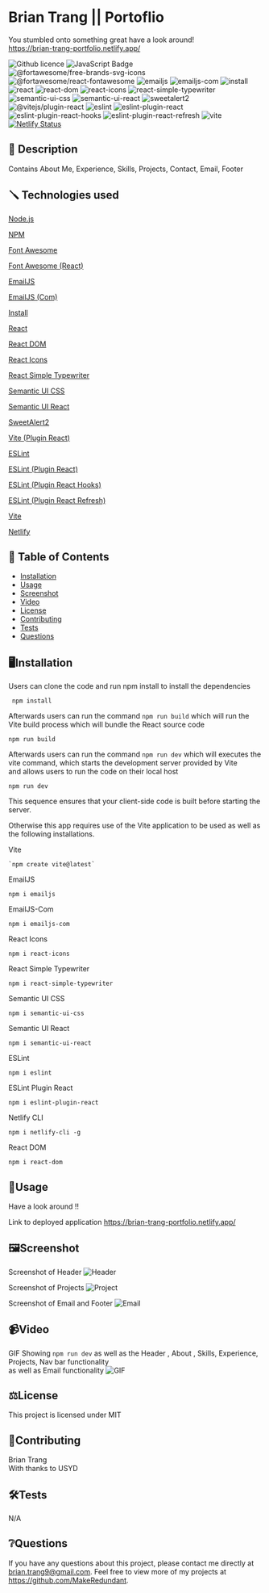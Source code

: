 # Brian Trang || Portoflio 
You stumbled onto something great have a look around!  
https://brian-trang-portfolio.netlify.app/   

![Github licence](http://img.shields.io/badge/license-MIT-blue.svg)
![JavaScript Badge](https://img.shields.io/badge/JavaScript-Latest-yellow.svg)
![@fortawesome/free-brands-svg-icons](https://img.shields.io/badge/@fortawesome/free--brands--svg--icons-^6.4.2-ff69b4.svg)
![@fortawesome/react-fontawesome](https://img.shields.io/badge/@fortawesome/react--fontawesome-^0.2.0-9acd32.svg)
![emailjs](https://img.shields.io/badge/emailjs-^4.0.3-ffa500.svg)
![emailjs-com](https://img.shields.io/badge/emailjs--com-^3.2.0-00ced1.svg)
![install](https://img.shields.io/badge/install-^0.13.0-32cd32.svg)
![react](https://img.shields.io/badge/react-^18.2.0-ffa07a.svg)
![react-dom](https://img.shields.io/badge/react--dom-^18.2.0-40e0d0.svg)
![react-icons](https://img.shields.io/badge/react--icons-^4.11.0-8a2be2.svg)
![react-simple-typewriter](https://img.shields.io/badge/react--simple--typewriter-^5.0.1-00ff7f.svg)
![semantic-ui-css](https://img.shields.io/badge/semantic--ui--css-^2.5.0-ffa500.svg)
![semantic-ui-react](https://img.shields.io/badge/semantic--ui--react-^2.1.4-87ceeb.svg)
![sweetalert2](https://img.shields.io/badge/sweetalert2-^11.7.32-ff4500.svg)
![@vitejs/plugin-react](https://img.shields.io/badge/@vitejs/plugin--react-^4.0.3-4169e1.svg)
![eslint](https://img.shields.io/badge/eslint-^8.45.0-32cd32.svg)
![eslint-plugin-react](https://img.shields.io/badge/eslint--plugin--react-^7.32.2-00ff00.svg)
![eslint-plugin-react-hooks](https://img.shields.io/badge/eslint--plugin--react--hooks-^4.6.0-ff6347.svg)
![eslint-plugin-react-refresh](https://img.shields.io/badge/eslint--plugin--react--refresh-^0.4.3-ffa07a.svg)
![vite](https://img.shields.io/badge/vite-^4.4.5-9400d3.svg)
[![Netlify Status](https://api.netlify.com/api/v1/badges/04d5add2-6f3b-494b-9a08-2d035a21782c/deploy-status)](https://app.netlify.com/sites/brian-trang-portfolio/deploys)

## 📄 Description 
Contains About Me, Experience, Skills, Projects, Contact, Email, Footer 
## 🪛 Technologies used 
<p><a href="https://nodejs.org/">Node.js</a></p>
<p><a href="https://www.npmjs.com/">NPM</a></p>
<p><a href="https://fontawesome.com/">Font Awesome</a></p>
<p><a href="https://fontawesome.com/">Font Awesome (React)</a></p>
<p><a href="https://www.emailjs.com/">EmailJS</a></p>
<p><a href="https://www.emailjs.com/">EmailJS (Com)</a></p>
<p><a href="https://www.npmjs.com/package/install">Install</a></p>
<p><a href="https://reactjs.org/">React</a></p>
<p><a href="https://reactjs.org/">React DOM</a></p>
<p><a href="https://react-icons.github.io/react-icons/">React Icons</a></p>
<p><a href="https://www.npmjs.com/package/react-simple-typewriter">React Simple Typewriter</a></p>
<p><a href="https://semantic-ui.com/">Semantic UI CSS</a></p>
<p><a href="https://react.semantic-ui.com/">Semantic UI React</a></p>
<p><a href="https://sweetalert2.github.io/">SweetAlert2</a></p>
<p><a href="https://github.com/vitejs/vite">Vite (Plugin React)</a></p>
<p><a href="https://eslint.org/">ESLint</a></p>
<p><a href="https://eslint.org/">ESLint (Plugin React)</a></p>
<p><a href="https://www.npmjs.com/package/eslint-plugin-react-hooks">ESLint (Plugin React Hooks)</a></p>
<p><a href="https://www.npmjs.com/package/eslint-plugin-react-refresh">ESLint (Plugin React Refresh)</a></p>
<p><a href="https://vitejs.dev/">Vite</a></p>
<p><a href="https://www.netlify.com/">Netlify</a></p>

  
## 📓 Table of Contents
- [Installation](#%EF%B8%8FInstallation)
- [Usage](#Usage)
- [Screenshot](#%EF%B8%8FScreenshot)
- [Video](#Video)
- [License](#%EF%B8%8FLicense)
- [Contributing](#Contributing)
- [Tests](#%EF%B8%8FTests)
- [Questions](#Questions)
    
## 🖥️Installation 

Users can clone the code and run npm install to install the dependencies
```pip
 npm install 
```

Afterwards users can run the command ```npm run build``` which will run the Vite build process which will bundle the React source code
```pip
npm run build
```

Afterwards users can run the command ```npm run dev``` which will executes the vite command, which starts the development server provided by Vite  
and allows users to run the code on their local host
```pip
npm run dev
```
This sequence ensures that your client-side code is built before starting the server.


Otherwise this app requires use of the Vite application to be used as well as the following installations.

Vite
```pip
`npm create vite@latest`
```

EmailJS
```pip
npm i emailjs
```

EmailJS-Com
```pip
npm i emailjs-com
```

React Icons
```pip
npm i react-icons
```

React Simple Typewriter
```pip
npm i react-simple-typewriter
```

Semantic UI CSS
```pip
npm i semantic-ui-css
```

Semantic UI React
```pip
npm i semantic-ui-react
```

ESLint
```pip
npm i eslint
```

ESLint Plugin React
```pip
npm i eslint-plugin-react
```

Netlify CLI
```pip
npm i netlify-cli -g
```

React DOM
```pip
npm i react-dom
```
  
## 💬Usage 

Have a look around !!

Link to deployed application
https://brian-trang-portfolio.netlify.app/


## 🖼️Screenshot
Screenshot of Header
![Header](./assets/Header.png)

Screenshot of Projects
![Project](./assets/Projects.png)

Screenshot of Email and Footer
![Email](./assets/Email%20and%20footer.png)

## 📹Video
GIF Showing ```npm run dev``` as well as the Header , About , Skills, Experience, Projects, Nav bar functionality  
as well as Email functionality
![GIF](./assets/Brian_React.gif)
  
## ⚖️License 
This project is licensed under MIT
  
## 🤝Contributing 
Brian Trang  
With thanks to USYD
  
## 🛠️Tests
N/A
 
## ❔Questions
If you have any questions about this project, please contact me directly at brian.trang9@gmail.com. Feel free to view more of my projects at https://github.com/MakeRedundant.